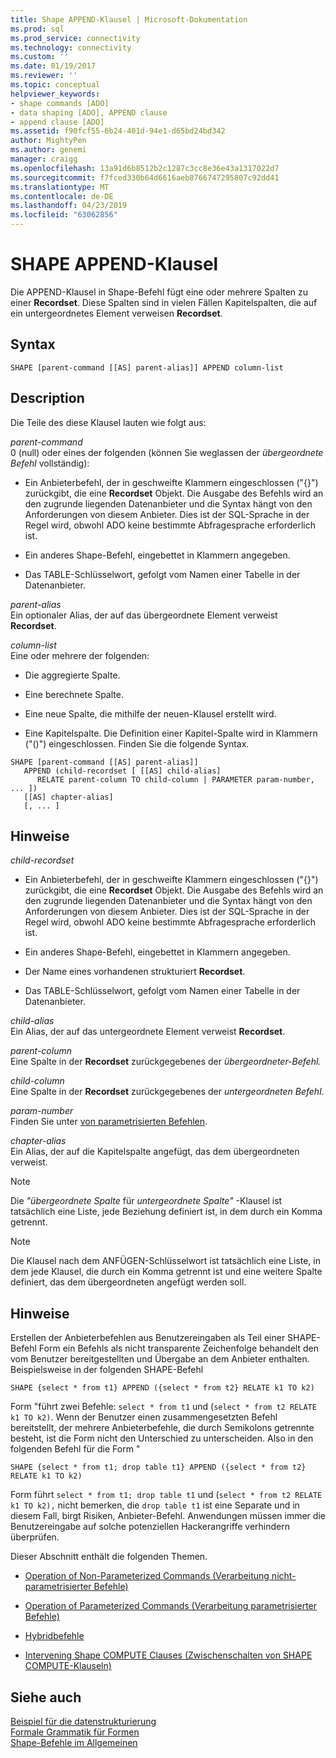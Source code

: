 ```yaml
---
title: Shape APPEND-Klausel | Microsoft-Dokumentation
ms.prod: sql
ms.prod_service: connectivity
ms.technology: connectivity
ms.custom: ''
ms.date: 01/19/2017
ms.reviewer: ''
ms.topic: conceptual
helpviewer_keywords:
- shape commands [ADO]
- data shaping [ADO], APPEND clause
- append clause [ADO]
ms.assetid: f90fcf55-6b24-401d-94e1-d65bd24bd342
author: MightyPen
ms.author: genemi
manager: craigg
ms.openlocfilehash: 13a91d6b8512b2c1287c3cc8e36e43a1317022d7
ms.sourcegitcommit: f7fced330b64d6616aeb8766747295807c92dd41
ms.translationtype: MT
ms.contentlocale: de-DE
ms.lasthandoff: 04/23/2019
ms.locfileid: "63062856"
---
```

# <a name="shape-append-clause"></a>SHAPE APPEND-Klausel
Die APPEND-Klausel in Shape-Befehl fügt eine oder mehrere Spalten zu einer **Recordset**. Diese Spalten sind in vielen Fällen Kapitelspalten, die auf ein untergeordnetes Element verweisen **Recordset**.  
  
## <a name="syntax"></a>Syntax  
  
```  
SHAPE [parent-command [[AS] parent-alias]] APPEND column-list  
```  
  
## <a name="description"></a>Description  
 Die Teile des diese Klausel lauten wie folgt aus:  
  
 *parent-command*  
 0 (null) oder eines der folgenden (können Sie weglassen der *übergeordnete Befehl* vollständig):  
  
-   Ein Anbieterbefehl, der in geschweifte Klammern eingeschlossen ("{}") zurückgibt, die eine **Recordset** Objekt. Die Ausgabe des Befehls wird an den zugrunde liegenden Datenanbieter und die Syntax hängt von den Anforderungen von diesem Anbieter. Dies ist der SQL-Sprache in der Regel wird, obwohl ADO keine bestimmte Abfragesprache erforderlich ist.  
  
-   Ein anderes Shape-Befehl, eingebettet in Klammern angegeben.  
  
-   Das TABLE-Schlüsselwort, gefolgt vom Namen einer Tabelle in der Datenanbieter.  
  
 *parent-alias*  
 Ein optionaler Alias, der auf das übergeordnete Element verweist **Recordset**.  
  
 *column-list*  
 Eine oder mehrere der folgenden:  
  
-   Die aggregierte Spalte.  
  
-   Eine berechnete Spalte.  
  
-   Eine neue Spalte, die mithilfe der neuen-Klausel erstellt wird.  
  
-   Eine Kapitelspalte. Die Definition einer Kapitel-Spalte wird in Klammern ("()") eingeschlossen. Finden Sie die folgende Syntax.  
  
```  
SHAPE [parent-command [[AS] parent-alias]]  
   APPEND (child-recordset [ [[AS] child-alias]   
      RELATE parent-column TO child-column | PARAMETER param-number, ... ])  
   [[AS] chapter-alias]   
   [, ... ]  
```  
  
## <a name="remarks"></a>Hinweise  
 *child-recordset*  
 -   Ein Anbieterbefehl, der in geschweifte Klammern eingeschlossen ("{}") zurückgibt, die eine **Recordset** Objekt. Die Ausgabe des Befehls wird an den zugrunde liegenden Datenanbieter und die Syntax hängt von den Anforderungen von diesem Anbieter. Dies ist der SQL-Sprache in der Regel wird, obwohl ADO keine bestimmte Abfragesprache erforderlich ist.  
  
-   Ein anderes Shape-Befehl, eingebettet in Klammern angegeben.  
  
-   Der Name eines vorhandenen strukturiert **Recordset**.  
  
-   Das TABLE-Schlüsselwort, gefolgt vom Namen einer Tabelle in der Datenanbieter.  
  
 *child-alias*  
 Ein Alias, der auf das untergeordnete Element verweist **Recordset**.  
  
 *parent-column*  
 Eine Spalte in der **Recordset** zurückgegebenes der *übergeordneter-Befehl.*  
  
 *child-column*  
 Eine Spalte in der **Recordset** zurückgegebenes der *untergeordneten Befehl*.  
  
 *param-number*  
 Finden Sie unter [von parametrisierten Befehlen](../../../ado/guide/data/operation-of-parameterized-commands.md).  
  
 *chapter-alias*  
 Ein Alias, der auf die Kapitelspalte angefügt, das dem übergeordneten verweist.  
  
> [!NOTE]
>  Die *"übergeordnete Spalte* für *untergeordnete Spalte"* -Klausel ist tatsächlich eine Liste, jede Beziehung definiert ist, in dem durch ein Komma getrennt.  
  
> [!NOTE]
>  Die Klausel nach dem ANFÜGEN-Schlüsselwort ist tatsächlich eine Liste, in dem jede Klausel, die durch ein Komma getrennt ist und eine weitere Spalte definiert, das dem übergeordneten angefügt werden soll.  
  
## <a name="remarks"></a>Hinweise  
 Erstellen der Anbieterbefehlen aus Benutzereingaben als Teil einer SHAPE-Befehl Form ein Befehls als nicht transparente Zeichenfolge behandelt den vom Benutzer bereitgestellten und Übergabe an dem Anbieter enthalten. Beispielsweise in der folgenden SHAPE-Befehl  
  
```  
SHAPE {select * from t1} APPEND ({select * from t2} RELATE k1 TO k2)  
```  
  
 Form "führt zwei Befehle: `select * from t1` und (`select * from t2 RELATE k1 TO k2)`. Wenn der Benutzer einen zusammengesetzten Befehl bereitstellt, der mehrere Anbieterbefehle, die durch Semikolons getrennte besteht, ist die Form nicht den Unterschied zu unterscheiden. Also in den folgenden Befehl für die Form "  
  
```  
SHAPE {select * from t1; drop table t1} APPEND ({select * from t2} RELATE k1 TO k2)  
```  
  
 Form führt `select * from t1; drop table t1` und (`select * from t2 RELATE k1 TO k2),` nicht bemerken, die `drop table t1` ist eine Separate und in diesem Fall, birgt Risiken, Anbieter-Befehl. Anwendungen müssen immer die Benutzereingabe auf solche potenziellen Hackerangriffe verhindern überprüfen.  
  
 Dieser Abschnitt enthält die folgenden Themen.  
  
-   [Operation of Non-Parameterized Commands (Verarbeitung nicht-parametrisierter Befehle)](../../../ado/guide/data/operation-of-non-parameterized-commands.md)  
  
-   [Operation of Parameterized Commands (Verarbeitung parametrisierter Befehle)](../../../ado/guide/data/operation-of-parameterized-commands.md)  
  
-   [Hybridbefehle](../../../ado/guide/data/hybrid-commands.md)  
  
-   [Intervening Shape COMPUTE Clauses (Zwischenschalten von SHAPE COMPUTE-Klauseln)](../../../ado/guide/data/intervening-shape-compute-clauses.md)  
  
## <a name="see-also"></a>Siehe auch  
 [Beispiel für die datenstrukturierung](../../../ado/guide/data/data-shaping-example.md)   
 [Formale Grammatik für Formen](../../../ado/guide/data/formal-shape-grammar.md)   
 [Shape-Befehle im Allgemeinen](../../../ado/guide/data/shape-commands-in-general.md)
